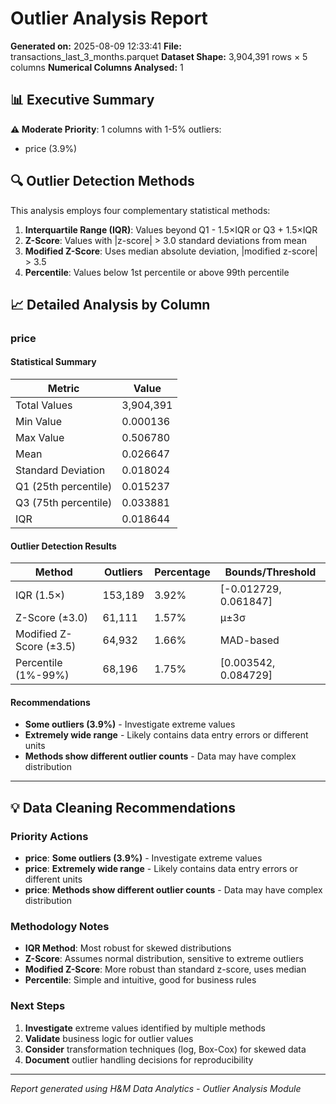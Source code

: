 # Outlier Analysis Report

**Generated on:** 2025-08-09 12:33:41
**File:** transactions_last_3_months.parquet
**Dataset Shape:** 3,904,391 rows × 5 columns
**Numerical Columns Analysed:** 1

## 📊 Executive Summary

**⚠️ Moderate Priority**: 1 columns with 1-5% outliers:
- price (3.9%)


## 🔍 Outlier Detection Methods

This analysis employs four complementary statistical methods:

1. **Interquartile Range (IQR)**: Values beyond Q1 - 1.5×IQR or Q3 + 1.5×IQR
2. **Z-Score**: Values with |z-score| > 3.0 standard deviations from mean
3. **Modified Z-Score**: Uses median absolute deviation, |modified z-score| > 3.5
4. **Percentile**: Values below 1st percentile or above 99th percentile

## 📈 Detailed Analysis by Column

### price

#### Statistical Summary

| Metric | Value |
| ------ | ----- |
| Total Values | 3,904,391 |
| Min Value | 0.000136 |
| Max Value | 0.506780 |
| Mean | 0.026647 |
| Standard Deviation | 0.018024 |
| Q1 (25th percentile) | 0.015237 |
| Q3 (75th percentile) | 0.033881 |
| IQR | 0.018644 |

#### Outlier Detection Results

| Method | Outliers | Percentage | Bounds/Threshold |
| ------ | -------- | ---------- | ---------------- |
| IQR (1.5×) | 153,189 | 3.92% | [-0.012729, 0.061847] |
| Z-Score (±3.0) | 61,111 | 1.57% | μ±3σ |
| Modified Z-Score (±3.5) | 64,932 | 1.66% | MAD-based |
| Percentile (1%-99%) | 68,196 | 1.75% | [0.003542, 0.084729] |

#### Recommendations

- **Some outliers (3.9%)** - Investigate extreme values
- **Extremely wide range** - Likely contains data entry errors or different units
- **Methods show different outlier counts** - Data may have complex distribution

---

## 💡 Data Cleaning Recommendations

### Priority Actions

- **price**: **Some outliers (3.9%)** - Investigate extreme values
- **price**: **Extremely wide range** - Likely contains data entry errors or different units
- **price**: **Methods show different outlier counts** - Data may have complex distribution

### Methodology Notes

- **IQR Method**: Most robust for skewed distributions
- **Z-Score**: Assumes normal distribution, sensitive to extreme outliers
- **Modified Z-Score**: More robust than standard z-score, uses median
- **Percentile**: Simple and intuitive, good for business rules

### Next Steps

1. **Investigate** extreme values identified by multiple methods
2. **Validate** business logic for outlier values
3. **Consider** transformation techniques (log, Box-Cox) for skewed data
4. **Document** outlier handling decisions for reproducibility

---

_Report generated using H&M Data Analytics - Outlier Analysis Module_